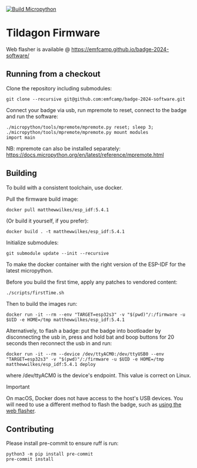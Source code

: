 [![Build Micropython](https://github.com/emfcamp/badge-2024-software/actions/workflows/build.yml/badge.svg)](https://github.com/emfcamp/badge-2024-software/actions/workflows/build.yml)

# Tildagon Firmware

Web flasher is available @ https://emfcamp.github.io/badge-2024-software/

## Running from a checkout

Clone the repository including submodules:

    git clone --recursive git@github.com:emfcamp/badge-2024-software.git

Connect your badge via usb, run mpremote to reset, connect to the badge and run the software:

    ./micropython/tools/mpremote/mpremote.py reset; sleep 3; ./micropython/tools/mpremote/mpremote.py mount modules
    import main

NB: mpremote can also be installed separately: https://docs.micropython.org/en/latest/reference/mpremote.html

## Building

To build with a consistent toolchain, use docker.

Pull the firmware build image:

    docker pull matthewwilkes/esp_idf:5.4.1

(Or build it yourself, if you prefer):

    docker build . -t matthewwilkes/esp_idf:5.4.1

Initialize submodules:

    git submodule update --init --recursive

To make the docker container with the right version of the ESP-IDF for the latest micropython.

Before you build the first time, apply any patches to vendored content:

    ./scripts/firstTime.sh

Then to build the images run:

    docker run -it --rm --env "TARGET=esp32s3" -v "$(pwd)"/:/firmware -u $UID -e HOME=/tmp matthewwilkes/esp_idf:5.4.1

Alternatively, to flash a badge:
    put the badge into bootloader by disconnecting the usb in, press and hold bat and boop buttons for 20 seconds  then reconnect the usb in and run:

    docker run -it --rm --device /dev/ttyACM0:/dev/ttyUSB0 --env "TARGET=esp32s3" -v "$(pwd)"/:/firmware -u $UID -e HOME=/tmp matthewwilkes/esp_idf:5.4.1 deploy

where /dev/ttyACM0 is the device's endpoint. This value is correct on Linux.

> [!IMPORTANT]  
> On macOS, Docker does not have access to the host's USB devices. You will need to use a different method to flash the badge, such as [using the web flasher](flasher/README.md).

## Contributing

Please install pre-commit to ensure ruff is run:

    python3 -m pip install pre-commit
    pre-commit install
